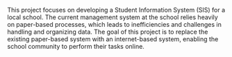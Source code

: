 This project focuses on developing a Student Information System (SIS) for a local school. The current management system at the school relies heavily on paper-based processes, which leads to inefficiencies and challenges in handling and organizing data. The goal of this project is to replace the existing paper-based system with an internet-based system, enabling the school community to perform their tasks online.
